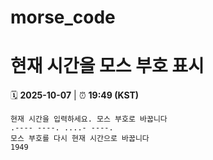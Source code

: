 # morse_code
# 현재 시간을 모스 부호 표시
<!-- MORSE_TIME_START -->
🗓️ **2025-10-07** | ⏰ **19:49 (KST)**

```
현재 시간을 입력하세요. 모스 부호로 바꿉니다
.---- ----. ....- ----.
모스 부호를 다시 현재 시간으로 바꿉니다
1949
```
<!-- MORSE_TIME_END -->
